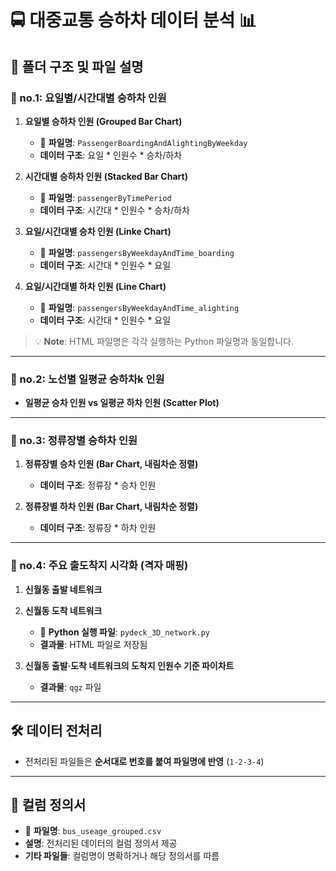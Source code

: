 # 🚍 대중교통 승하차 데이터 분석 📊

## 📂 폴더 구조 및 파일 설명

### 📁 no.1: 요일별/시간대별 승하차 인원
1. **요일별 승하차 인원 (Grouped Bar Chart)**
   - 📌 **파일명**: `PassengerBoardingAndAlightingByWeekday`
   - **데이터 구조**: 요일 * 인원수 * 승차/하차

2. **시간대별 승하차 인원 (Stacked Bar Chart)**
   - 📌 **파일명**: `passengerByTimePeriod`
   - **데이터 구조**: 시간대 * 인원수 * 승차/하차

3. **요일/시간대별 승차 인원 (Linke Chart)**
   - 📌 **파일명**: `passengersByWeekdayAndTime_boarding`
   - **데이터 구조**: 시간대 * 인원수 * 요일

4. **요일/시간대별 하차 인원 (Line Chart)**
   - 📌 **파일명**: `passengersByWeekdayAndTime_alighting`
   - **데이터 구조**: 시간대 * 인원수 * 요일

> 💡 **Note**: HTML 파일명은 각각 실행하는 Python 파일명과 동일합니다.

---

### 📁 no.2: 노선별 일평균 승하차k 인원
- **일평균 승차 인원 vs 일평균 하차 인원 (Scatter Plot)**

---

### 📁 no.3: 정류장별 승하차 인원
1. **정류장별 승차 인원 (Bar Chart, 내림차순 정렬)**
   - **데이터 구조**: 정류장 * 승차 인원

2. **정류장별 하차 인원 (Bar Chart, 내림차순 정렬)**
   - **데이터 구조**: 정류장 * 하차 인원

---

### 📁 no.4: 주요 출도착지 시각화 (격자 매핑)
1. **신월동 출발 네트워크**
2. **신월동 도착 네트워크**
   - 📌 **Python 실행 파일**: `pydeck_3D_network.py`
   - **결과물**: HTML 파일로 저장됨

3. **신월동 출발·도착 네트워크의 도착지 인원수 기준 파이차트**
   - **결과물**: `qgz` 파일

---

## 🛠 데이터 전처리
- 전처리된 파일들은 **순서대로 번호를 붙여 파일명에 반영** (`1-2-3-4`)

---

## 📜 컬럼 정의서
- 📌 **파일명**: `bus_useage_grouped.csv`
- **설명**: 전처리된 데이터의 컬럼 정의서 제공
- **기타 파일들**: 컬럼명이 명확하거나 해당 정의서를 따름
